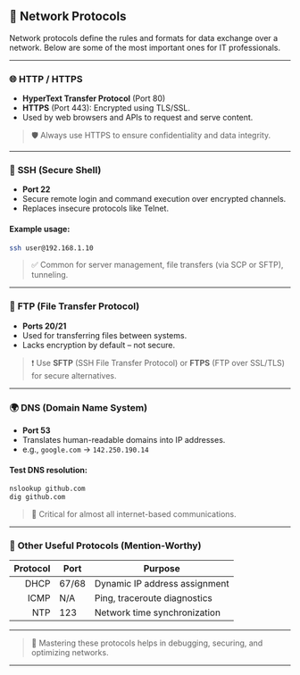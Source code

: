 
## 🔗 Network Protocols

Network protocols define the rules and formats for data exchange over a network. Below are some of the most important ones for IT professionals.

---

### 🌐 **HTTP / HTTPS**

* **HyperText Transfer Protocol** (Port 80)
* **HTTPS** (Port 443): Encrypted using TLS/SSL.
* Used by web browsers and APIs to request and serve content.

> 🛡️ Always use HTTPS to ensure confidentiality and data integrity.

---

### 🔐 **SSH (Secure Shell)**

* **Port 22**
* Secure remote login and command execution over encrypted channels.
* Replaces insecure protocols like Telnet.

#### Example usage:

```bash
ssh user@192.168.1.10
```

> ✅ Common for server management, file transfers (via SCP or SFTP), tunneling.

---

### 📁 **FTP (File Transfer Protocol)**

* **Ports 20/21**
* Used for transferring files between systems.
* Lacks encryption by default – not secure.

> ❗ Use **SFTP** (SSH File Transfer Protocol) or **FTPS** (FTP over SSL/TLS) for secure alternatives.

---

### 🌍 **DNS (Domain Name System)**

* **Port 53**
* Translates human-readable domains into IP addresses.
* e.g., `google.com` → `142.250.190.14`

#### Test DNS resolution:

```bash
nslookup github.com
dig github.com
```

> 📌 Critical for almost all internet-based communications.

---

### 🧰 **Other Useful Protocols (Mention-Worthy)**

| Protocol | Port  | Purpose                       |
| -------: | ----- | ----------------------------- |
|     DHCP | 67/68 | Dynamic IP address assignment |
|     ICMP | N/A   | Ping, traceroute diagnostics  |
|      NTP | 123   | Network time synchronization  |

---

> 🔧 Mastering these protocols helps in debugging, securing, and optimizing networks.

---

